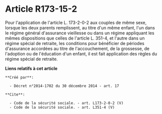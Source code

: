 # Article R173-15-2

Pour l'application de l'article L. 173-2-0-2 aux couples de même sexe, lorsque les deux parents remplissent, au titre d'un
même enfant, l'un dans le régime général d'assurance vieillesse ou dans un régime appliquant les mêmes dispositions que
celles de l'article L. 351-4, et l'autre dans un régime spécial de retraite, les conditions pour bénéficier de périodes
d'assurance accordées au titre de l'accouchement, de la grossesse, de l'adoption ou de l'éducation d'un enfant, il est fait
application des règles du régime spécial de retraite.

**Liens relatifs à cet article**

	**Créé par**:

	  - Décret n°2014-1702 du 30 décembre 2014 - art. 17

	**Cite**:

	  - Code de la sécurité sociale. - art. L173-2-0-2 (V)
	  - Code de la sécurité sociale. - art. L351-4 (V)

